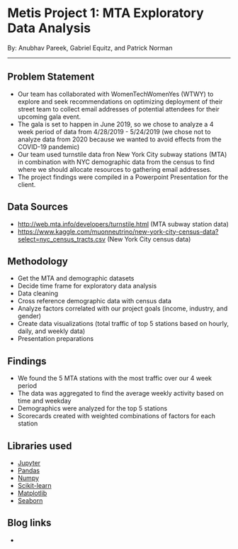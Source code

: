 # Metis Project 1: MTA Exploratory Data Analysis

By: Anubhav Pareek, Gabriel Equitz, and Patrick Norman
______________________________________________________

## Problem Statement
- Our team has collaborated with WomenTechWomenYes (WTWY) to explore and seek recommendations on optimizing deployment of their street team to collect email addresses of potential attendees for their upcoming gala event.
- The gala is set to happen in June 2019, so we chose to analyze a 4 week period of data from 4/28/2019 - 5/24/2019 (we chose not to analyze data from 2020 because we wanted to avoid effects from the COVID-19 pandemic)
- Our team used turnstile data fron New York City subway stations (MTA) in combination with NYC demographic data from the census to find where we should allocate resources to gathering email addresses.
- The project findings were compiled in a Powerpoint Presentation for the client.

## Data Sources
- http://web.mta.info/developers/turnstile.html (MTA subway station data)
- https://www.kaggle.com/muonneutrino/new-york-city-census-data?select=nyc_census_tracts.csv (New York City census data)

## Methodology
- Get the MTA and demographic datasets
- Decide time frame for exploratory data analysis
- Data cleaning
- Cross reference demographic data with census data
- Analyze factors correlated with our project goals (income, industry, and gender)
- Create data visualizations (total traffic of top 5 stations based on hourly, daily, and weekly data)
- Presentation preparations

## Findings
- We found the 5 MTA stations with the most traffic over our 4 week period
- The data was aggregated to find the average weekly activity based on time and weekday
- Demographics were analyzed for the top 5 stations
- Scorecards created with weighted combinations of factors for each station

## Libraries used
- [Jupyter](https://jupyter.org/)
- [Pandas](https://pandas.pydata.org/)
- [Numpy](https://numpy.org/)
- [Scikit-learn](https://scikit-learn.org/stable/)
- [Matplotlib](https://matplotlib.org/)
- [Seaborn](https://seaborn.pydata.org/index.html)

## Blog links
- 
